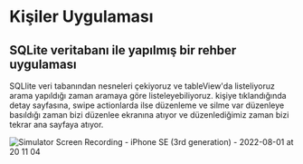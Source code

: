 # Kişiler Uygulaması
## SQLite veritabanı ile yapılmış bir rehber uygulaması

SQLlite veri tabanından nesneleri çekiyoruz ve tableView'da listeliyoruz arama yapıldığı zaman aramaya göre listeleyebiliyoruz. kişiye tıklandığında detay sayfasına, swipe actionlarda ilse düzenleme ve silme var düzenleye basıldığı zaman bizi düzenlee ekranına atıyor ve düzenlediğimiz zaman bizi tekrar ana sayfaya atıyor. 

![Simulator Screen Recording - iPhone SE (3rd generation) - 2022-08-01 at 20 11 04](https://user-images.githubusercontent.com/54503469/182205282-298b8421-763d-44af-85d8-92185c342ffd.gif)

